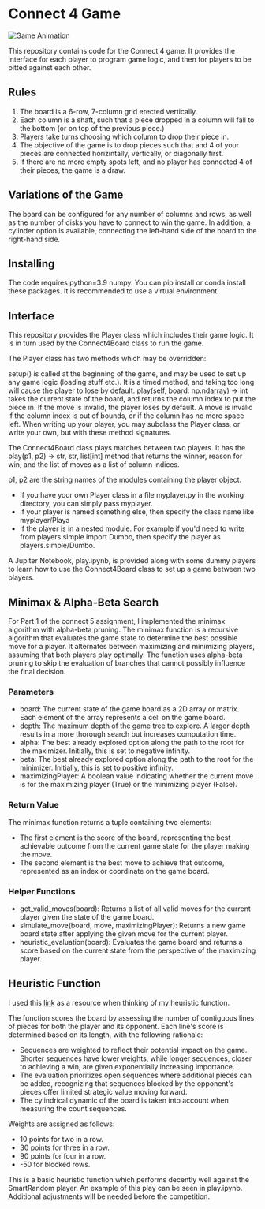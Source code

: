 # Connect 4 Game

![Game Animation](https://upload.wikimedia.org/wikipedia/commons/a/ad/Connect_Four.gif)


This repository contains code for the Connect 4 game. It provides the interface for each player to program game logic, and then for players to be pitted against each other. 

## Rules

1. The board is a 6-row, 7-column grid erected vertically.
2. Each column is a shaft, such that a piece dropped in a column will fall to the bottom (or on top of the previous piece.)
3. Players take turns choosing which column to drop their piece in.
4. The objective of the game is to drop pieces such that and 4 of your pieces are connected horizintally, vertically, or diagonally first.
5. If there are no more empty spots left, and no player has connected 4 of their pieces, the game is a draw.


## Variations of the Game
The board can be configured for any number of columns and rows, as well as the number of disks you have to connect to win the game. In addition, a cylinder option is available, connecting the left-hand side of the board to the right-hand side.


## Installing
The code requires python=3.9 numpy. You can pip install or conda install these packages. It is recommended to use a virtual environment.

## Interface
This repository provides the Player class which includes their game logic. It is in turn used by the Connect4Board class to run the game.

The Player class has two methods which may be overridden:

setup() is called at the beginning of the game, and may be used to set up any game logic (loading stuff etc.). It is a timed method, and taking too long will cause the player to lose by default.
play(self, board: np.ndarray) -> int takes the current state of the board, and returns the column index to put the piece in. If the move is invalid, the player loses by default. A move is invalid if the column index is out of bounds, or if the column has no more space left.
When writing up your player, you may subclass the Player class, or write your own, but with these method signatures.

The Connect4Board class plays matches between two players. It has the play(p1, p2) -> str, str, list[int] method that returns the winner, reason for win, and the list of moves as a list of column indices.

p1, p2 are the string names of the modules containing the player object.

* If you have your own Player class in a file myplayer.py in the working directory, you can simply pass myplayer.
* If your player is named something else, then specify the class name like myplayer/Playa
* If the player is in a nested module. For example if you'd need to write from players.simple import Dumbo, then specify the player as players.simple/Dumbo.

A Jupiter Notebook, play.ipynb, is provided along with some dummy players to learn how to use the Connect4Board class to set up a game between two players.


## Minimax & Alpha-Beta Search
For Part 1 of the connect 5 assignment, I implemented the  minimax algorithm with alpha-beta pruning. The minimax function is a recursive algorithm that evaluates the game state to determine the best possible move for a player. It alternates between maximizing and minimizing players, assuming that both players play optimally. The function uses alpha-beta pruning to skip the evaluation of branches that cannot possibly influence the final decision. 

### Parameters
* board: The current state of the game board as a 2D array or matrix. Each element of the array represents a cell on the game board.
* depth: The maximum depth of the game tree to explore. A larger depth results in a more thorough search but increases computation time.
* alpha: The best already explored option along the path to the root for the maximizer. Initially, this is set to negative infinity.
* beta: The best already explored option along the path to the root for the minimizer. Initially, this is set to positive infinity.
* maximizingPlayer: A boolean value indicating whether the current move is for the maximizing player (True) or the minimizing player (False).

### Return Value
The minimax function returns a tuple containing two elements:

* The first element is the score of the board, representing the best achievable outcome from the current game state for the player making the move.
* The second element is the best move to achieve that outcome, represented as an index or coordinate on the game board.

### Helper Functions
* get_valid_moves(board): Returns a list of all valid moves for the current player given the state of the game board.
* simulate_move(board, move, maximizingPlayer): Returns a new game board state after applying the given move for the current player.
* heuristic_evaluation(board): Evaluates the game board and returns a score based on the current state from the perspective of the maximizing player.

## Heuristic Function
I used this [link](https://www.cs.cornell.edu/boom/2001sp/Anvari/Anvari.htm) as a resource when thinking of my heuristic function.

The function scores the board by assessing the number of contiguous lines of pieces for both the player and its opponent. Each line's score is determined based on its length, with the following rationale:

* Sequences are weighted to reflect their potential impact on the game. Shorter sequences have lower weights, while longer sequences, closer to achieving a win, are given exponentially increasing importance.
* The evaluation prioritizes open sequences where additional pieces can be added, recognizing that sequences blocked by the opponent's pieces offer limited strategic value moving forward.
* The cylindrical dynamic of the board is taken into account when measuring the count sequences. 

Weights are assigned as follows:

* 10 points for two in a row.
* 30 points for three in a row.
* 90 points for four in a row.
* -50 for blocked rows. 

This is a basic heuristic function which performs decently well against the SmartRandom player. An example of this play can be seen in play.ipynb. Additional adjustments will be needed before the competition. 